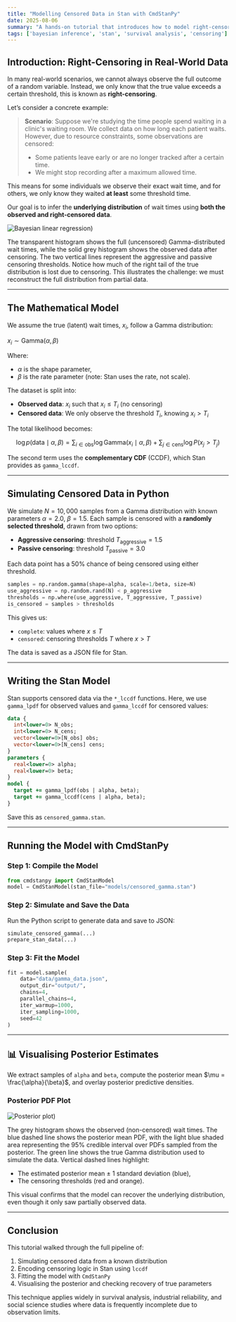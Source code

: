 ```yaml
---
title: "Modelling Censored Data in Stan with CmdStanPy"
date: 2025-08-06
summary: "A hands-on tutorial that introduces how to model right-censored data using Bayesian inference in Stan. We walk through data simulation, model specification, fitting with CmdStanPy, and visualising uncertainty over time-to-event distributions."
tags: ['bayesian inference', 'stan', 'survival analysis', 'censoring']
---
```


## Introduction: Right-Censoring in Real-World Data

In many real-world scenarios, we cannot always observe the full outcome of a random variable. Instead, we only know that the true value exceeds a certain threshold, this is known as **right-censoring**.

Let’s consider a concrete example:

> **Scenario**: Suppose we're studying the time people spend waiting in a clinic's waiting room. We collect data on how long each patient waits. However, due to resource constraints, some observations are censored:
> * Some patients leave early or are no longer tracked after a certain time.
> * We might stop recording after a maximum allowed time.

This means for some individuals we observe their exact wait time, and for others, we only know they waited **at least** some threshold time.

Our goal is to infer the **underlying distribution** of wait times using **both the observed and right-censored data**.

![Bayesian linear regression](/static/images/blogs/censored_data_stan/censored_data.png))

The transparent histogram shows the full (uncensored) Gamma-distributed wait times, while the solid grey histogram shows the observed data after censoring. The two vertical lines represent the aggressive and passive censoring thresholds. Notice how much of the right tail of the true distribution is lost due to censoring. This illustrates the challenge: we must reconstruct the full distribution from partial data.

---

## The Mathematical Model

We assume the true (latent) wait times, $x_i$, follow a Gamma distribution:

$x_i \sim \text{Gamma}(\alpha, \beta)$

Where:

* $\alpha$ is the shape parameter,
* $\beta$ is the rate parameter (note: Stan uses the rate, not scale).

The dataset is split into:

* **Observed data**: $x_i$ such that $x_i \leq T_i$ (no censoring)
* **Censored data**: We only observe the threshold $T_i$, knowing $x_i > T_i$

The total likelihood becomes:

$$
\log p(\text{data} \mid \alpha, \beta) = \sum_{i \in \text{obs}} \log \text{Gamma}(x_i \mid \alpha, \beta) + \sum_{j \in \text{cens}} \log P(x_j > T_j)
$$

The second term uses the **complementary CDF** (CCDF), which Stan provides as `gamma_lccdf`.

---

## Simulating Censored Data in Python

We simulate $N = 10,000$ samples from a Gamma distribution with known parameters $\alpha = 2.0$, $\beta = 1.5$. Each sample is censored with a **randomly selected threshold**, drawn from two options:

* **Aggressive censoring**: threshold $T_{\text{aggressive}} = 1.5$
* **Passive censoring**: threshold $T_{\text{passive}} = 3.0$

Each data point has a 50% chance of being censored using either threshold.

```python
samples = np.random.gamma(shape=alpha, scale=1/beta, size=N)
use_aggressive = np.random.rand(N) < p_aggressive
thresholds = np.where(use_aggressive, T_aggressive, T_passive)
is_censored = samples > thresholds
```

This gives us:

* `complete`: values where $x \leq T$
* `censored`: censoring thresholds $T$ where $x > T$

The data is saved as a JSON file for Stan.

---

## Writing the Stan Model

Stan supports censored data via the `*_lccdf` functions. Here, we use `gamma_lpdf` for observed values and `gamma_lccdf` for censored values:

```stan
data {
  int<lower=0> N_obs;
  int<lower=0> N_cens;
  vector<lower=0>[N_obs] obs;
  vector<lower=0>[N_cens] cens;
}
parameters {
  real<lower=0> alpha;
  real<lower=0> beta;
}
model {
  target += gamma_lpdf(obs | alpha, beta);
  target += gamma_lccdf(cens | alpha, beta);
}
```

Save this as `censored_gamma.stan`.

---

## Running the Model with CmdStanPy

### Step 1: Compile the Model

```python
from cmdstanpy import CmdStanModel
model = CmdStanModel(stan_file="models/censored_gamma.stan")
```

### Step 2: Simulate and Save the Data

Run the Python script to generate data and save to JSON:

```python
simulate_censored_gamma(...)
prepare_stan_data(...)
```

### Step 3: Fit the Model

```python
fit = model.sample(
    data="data/gamma_data.json",
    output_dir="output/",
    chains=4,
    parallel_chains=4,
    iter_warmup=1000,
    iter_sampling=1000,
    seed=42
)
```

---

## 📊 Visualising Posterior Estimates

We extract samples of `alpha` and `beta`, compute the posterior mean $\mu = \frac{\alpha}{\beta}$, and overlay posterior predictive densities.

### Posterior PDF Plot

![Posterior plot](/static/images/blogs/censored_data_stan/inferred_posterior.png))

The grey histogram shows the observed (non-censored) wait times. The blue dashed line shows the posterior mean PDF, with the light blue shaded area representing the 95% credible interval over PDFs sampled from the posterior.
The green line shows the true Gamma distribution used to simulate the data.
Vertical dashed lines highlight:

* The estimated posterior mean ± 1 standard deviation (blue),
* The censoring thresholds (red and orange).

This visual confirms that the model can recover the underlying distribution, even though it only saw partially observed data.

---

## Conclusion

This tutorial walked through the full pipeline of:

1. Simulating censored data from a known distribution
2. Encoding censoring logic in Stan using `lccdf`
3. Fitting the model with `CmdStanPy`
4. Visualising the posterior and checking recovery of true parameters

This technique applies widely in survival analysis, industrial reliability, and social science studies where data is frequently incomplete due to observation limits.